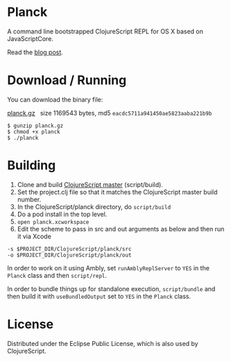 # Planck

A command line bootstrapped ClojureScript REPL for OS X based on JavaScriptCore.

Read the [blog post](http://blog.fikesfarm.com/posts/2015-07-16-fast-javascriptcore-desktop-clojurescript-repl.html).

# Download / Running

You can download the binary file:

[planck.gz](http://blog.fikesfarm.com/planck.gz) &nbsp; size 1169543 bytes, md5 `eacdc5711a941450ae5823aaba221b9b`

```
$ gunzip planck.gz 
$ chmod +x planck 
$ ./planck 
```

# Building 

1. Clone and build [ClojureScript master](https://github.com/clojure/clojurescript) (script/build).
2. Set the project.clj file so that it matches the ClojureScript master build number.
3. In the ClojureScript/planck directory, do `script/build`
4. Do a pod install in the top level.
5. `open planck.xcworkspace`
6. Edit the scheme to pass in src and out arguments as below and then run it via Xcode

```
-s $PROJECT_DIR/ClojureScript/planck/src
-o $PROJECT_DIR/ClojureScript/planck/out
```

In order to work on it using Ambly, set `runAmblyReplServer` to `YES` in the `Planck` class and then `script/repl`.

In order to bundle things up for standalone execution, `script/bundle` and then build it with `useBundledOutput` set to `YES` in the `Planck` class.

# License

Distributed under the Eclipse Public License, which is also used by ClojureScript.
